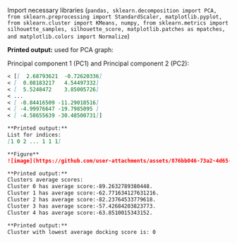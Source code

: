 Import necessary libraries (`pandas, sklearn.decomposition import PCA, from sklearn.preprocessing import StandardScaler, matplotlib.pyplot, from sklearn.cluster import KMeans, numpy, from sklearn.metrics import silhouette_samples, silhouette_score, matplotlib.patches as mpatches, and matplotlib.colors import Normalize`)

**Printed output:** used for PCA graph:

Principal component 1 (PC1) and Principal component 2 (PC2):
```markdown
< [[  2.68793621  -0.72620336]
< [  0.08183217   4.54497332]
< [  5.5248472    3.85005726]
< ...
< [ -0.84416509 -11.29018516]
< [ -4.99976647 -19.7985095 ]
< [ -4.58655639 -30.48500731]]

**Printed output:**
List for indices:
[1 0 2 ... 1 1 1]

**Figure**
![image](https://github.com/user-attachments/assets/876bb046-73a2-4d65-8d59-1a839b967b0d)

**Printed output:**
Clusters average scores:
Cluster 0 has average score:-89.2632789380448.
Cluster 1 has average score:-62.771634127631216.
Cluster 2 has average score:-82.23764533779618.
Cluster 3 has average score:-57.42684203823773.
Cluster 4 has average score:-63.8510015343152.

**Printed output:**
Cluster with lowest average docking score is: 0
